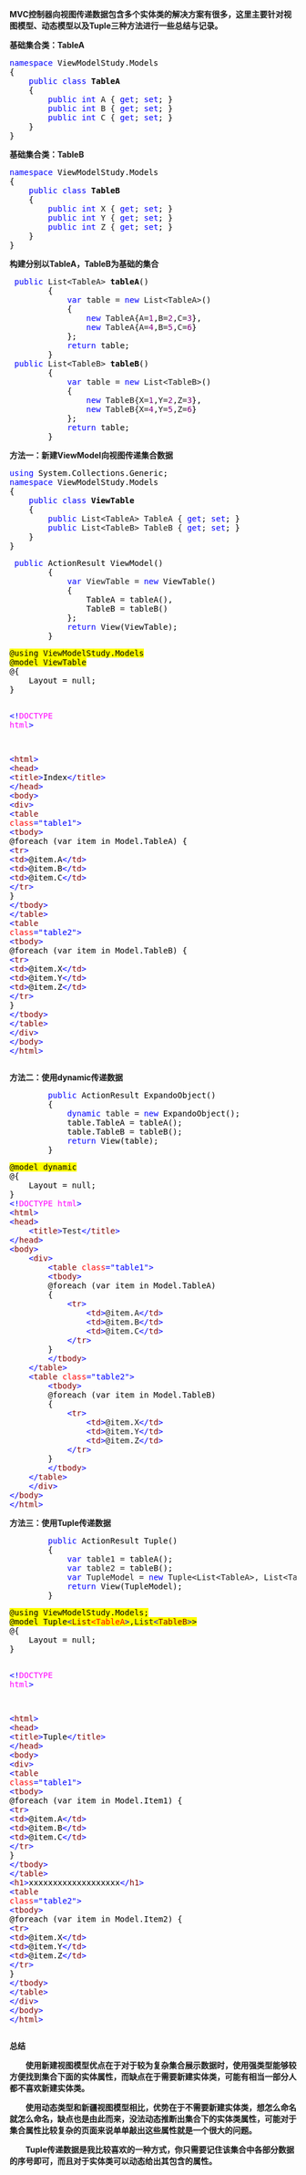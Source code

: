 <p><strong>MVC控制器向视图传递数据包含多个实体类的解决方案有很多，这里主要针对视图模型、动态模型以及Tuple三种方法进行一些总结与记录。</strong></p>
<p><strong>基础集合类：TableA</strong></p>
<div class="cnblogs_code">
<pre><span style="color: #0000ff;">namespace</span><span style="color: #000000;"> ViewModelStudy.Models
{
    </span><span style="color: #0000ff;">public</span> <span style="color: #0000ff;">class</span><span style="color: #000000;"><strong> TableA</strong>
    {
        </span><span style="color: #0000ff;">public</span> <span style="color: #0000ff;">int</span> A { <span style="color: #0000ff;">get</span>; <span style="color: #0000ff;">set</span><span style="color: #000000;">; }
        </span><span style="color: #0000ff;">public</span> <span style="color: #0000ff;">int</span> B { <span style="color: #0000ff;">get</span>; <span style="color: #0000ff;">set</span><span style="color: #000000;">; }
        </span><span style="color: #0000ff;">public</span> <span style="color: #0000ff;">int</span> C { <span style="color: #0000ff;">get</span>; <span style="color: #0000ff;">set</span><span style="color: #000000;">; }
    }
}</span></pre>
</div>
<p><strong>基础集合类：TableB</strong></p>
<div class="cnblogs_code">
<pre><span style="color: #0000ff;">namespace</span><span style="color: #000000;"> ViewModelStudy.Models
{
    </span><span style="color: #0000ff;">public</span> <span style="color: #0000ff;">class</span><span style="color: #000000;"><strong> TableB</strong>
    {
        </span><span style="color: #0000ff;">public</span> <span style="color: #0000ff;">int</span> X { <span style="color: #0000ff;">get</span>; <span style="color: #0000ff;">set</span><span style="color: #000000;">; }
        </span><span style="color: #0000ff;">public</span> <span style="color: #0000ff;">int</span> Y { <span style="color: #0000ff;">get</span>; <span style="color: #0000ff;">set</span><span style="color: #000000;">; }
        </span><span style="color: #0000ff;">public</span> <span style="color: #0000ff;">int</span> Z { <span style="color: #0000ff;">get</span>; <span style="color: #0000ff;">set</span><span style="color: #000000;">; }
    }
}</span></pre>
</div>
<p><strong>构建分别以TableA，TableB为基础的集合</strong></p>
<div class="cnblogs_code">
<pre> <span style="color: #0000ff;">public</span> List&lt;TableA&gt;<span style="color: #000000;"><strong> tableA</strong>()
        {
            </span><span style="color: #0000ff;">var</span> table = <span style="color: #0000ff;">new</span> List&lt;TableA&gt;<span style="color: #000000;">()
            {
                </span><span style="color: #0000ff;">new</span> TableA{A=<span style="color: #800080;">1</span>,B=<span style="color: #800080;">2</span>,C=<span style="color: #800080;">3</span><span style="color: #000000;">},
                </span><span style="color: #0000ff;">new</span> TableA{A=<span style="color: #800080;">4</span>,B=<span style="color: #800080;">5</span>,C=<span style="color: #800080;">6</span><span style="color: #000000;">}
            };
            </span><span style="color: #0000ff;">return</span><span style="color: #000000;"> table;
        }
 </span><span style="color: #0000ff;">public</span> List&lt;TableB&gt;<span style="color: #000000;"><strong> tableB</strong>()
        {
            </span><span style="color: #0000ff;">var</span> table = <span style="color: #0000ff;">new</span> List&lt;TableB&gt;<span style="color: #000000;">()
            {
                </span><span style="color: #0000ff;">new</span> TableB{X=<span style="color: #800080;">1</span>,Y=<span style="color: #800080;">2</span>,Z=<span style="color: #800080;">3</span><span style="color: #000000;">},
                </span><span style="color: #0000ff;">new</span> TableB{X=<span style="color: #800080;">4</span>,Y=<span style="color: #800080;">5</span>,Z=<span style="color: #800080;">6</span><span style="color: #000000;">}
            };
            </span><span style="color: #0000ff;">return</span><span style="color: #000000;"> table;
        }</span></pre>
</div>
<p><strong>方法一：新建ViewModel向视图传递集合数据</strong></p>
<div class="cnblogs_code">
<pre><span style="color: #0000ff;">using</span><span style="color: #000000;"> System.Collections.Generic;
</span><span style="color: #0000ff;">namespace</span><span style="color: #000000;"> ViewModelStudy.Models
{
    </span><span style="color: #0000ff;">public</span> <span style="color: #0000ff;">class</span><span style="color: #000000;"><strong><span style="background-color: #ffffff;"> ViewTable</span></strong>
    {
        </span><span style="color: #0000ff;">public</span> List&lt;TableA&gt; TableA { <span style="color: #0000ff;">get</span>; <span style="color: #0000ff;">set</span><span style="color: #000000;">; }
        </span><span style="color: #0000ff;">public</span> List&lt;TableB&gt; TableB { <span style="color: #0000ff;">get</span>; <span style="color: #0000ff;">set</span><span style="color: #000000;">; }
    }
}<br /></span></pre>
</div>
<div class="cnblogs_code">
<pre> <span style="color: #0000ff;">public</span><span style="color: #000000;"> ActionResult ViewModel()
        {
            </span><span style="color: #0000ff;">var</span> ViewTable = <span style="color: #0000ff;">new</span><span style="color: #000000;"> ViewTable()
            {
                TableA </span>=<span style="color: #000000;"> tableA(),
                TableB </span>=<span style="color: #000000;"> tableB()
            };
            </span><span style="color: #0000ff;">return</span><span style="color: #000000;"> View(ViewTable);
        }</span></pre>
</div>
<div class="cnblogs_code">
<pre><span style="color: #000000;"><span style="background-color: #ffff00;">@using ViewModelStudy.Models
@model ViewTable</span>
@{
    Layout = null;
}

</span><span style="color: #0000ff;">&lt;!</span><span style="color: #ff00ff;">DOCTYPE html</span><span style="color: #0000ff;">&gt;</span>

<span style="color: #0000ff;">&lt;</span><span style="color: #800000;">html</span><span style="color: #0000ff;">&gt;</span>
<span style="color: #0000ff;">&lt;</span><span style="color: #800000;">head</span><span style="color: #0000ff;">&gt;</span>
    <span style="color: #0000ff;">&lt;</span><span style="color: #800000;">title</span><span style="color: #0000ff;">&gt;</span>Index<span style="color: #0000ff;">&lt;/</span><span style="color: #800000;">title</span><span style="color: #0000ff;">&gt;</span>
<span style="color: #0000ff;">&lt;/</span><span style="color: #800000;">head</span><span style="color: #0000ff;">&gt;</span>
<span style="color: #0000ff;">&lt;</span><span style="color: #800000;">body</span><span style="color: #0000ff;">&gt;</span>
    <span style="color: #0000ff;">&lt;</span><span style="color: #800000;">div</span><span style="color: #0000ff;">&gt;</span>
    <span style="color: #0000ff;">&lt;</span><span style="color: #800000;">table </span><span style="color: #ff0000;">class</span><span style="color: #0000ff;">="table1"</span><span style="color: #0000ff;">&gt;</span>
        <span style="color: #0000ff;">&lt;</span><span style="color: #800000;">tbody</span><span style="color: #0000ff;">&gt;</span><span style="color: #000000;">
        @foreach (var item in Model.TableA)
        {
            </span><span style="color: #0000ff;">&lt;</span><span style="color: #800000;">tr</span><span style="color: #0000ff;">&gt;</span>
                <span style="color: #0000ff;">&lt;</span><span style="color: #800000;">td</span><span style="color: #0000ff;">&gt;</span>@item.A<span style="color: #0000ff;">&lt;/</span><span style="color: #800000;">td</span><span style="color: #0000ff;">&gt;</span>
                <span style="color: #0000ff;">&lt;</span><span style="color: #800000;">td</span><span style="color: #0000ff;">&gt;</span>@item.B<span style="color: #0000ff;">&lt;/</span><span style="color: #800000;">td</span><span style="color: #0000ff;">&gt;</span>
                <span style="color: #0000ff;">&lt;</span><span style="color: #800000;">td</span><span style="color: #0000ff;">&gt;</span>@item.C<span style="color: #0000ff;">&lt;/</span><span style="color: #800000;">td</span><span style="color: #0000ff;">&gt;</span>
            <span style="color: #0000ff;">&lt;/</span><span style="color: #800000;">tr</span><span style="color: #0000ff;">&gt;</span><span style="color: #000000;">
        }
        </span><span style="color: #0000ff;">&lt;/</span><span style="color: #800000;">tbody</span><span style="color: #0000ff;">&gt;</span>
    <span style="color: #0000ff;">&lt;/</span><span style="color: #800000;">table</span><span style="color: #0000ff;">&gt;</span>
    <span style="color: #0000ff;">&lt;</span><span style="color: #800000;">table </span><span style="color: #ff0000;">class</span><span style="color: #0000ff;">="table2"</span><span style="color: #0000ff;">&gt;</span>
        <span style="color: #0000ff;">&lt;</span><span style="color: #800000;">tbody</span><span style="color: #0000ff;">&gt;</span><span style="color: #000000;">
        @foreach (var item in Model.TableB)
        {
            </span><span style="color: #0000ff;">&lt;</span><span style="color: #800000;">tr</span><span style="color: #0000ff;">&gt;</span>
                <span style="color: #0000ff;">&lt;</span><span style="color: #800000;">td</span><span style="color: #0000ff;">&gt;</span>@item.X<span style="color: #0000ff;">&lt;/</span><span style="color: #800000;">td</span><span style="color: #0000ff;">&gt;</span>
                <span style="color: #0000ff;">&lt;</span><span style="color: #800000;">td</span><span style="color: #0000ff;">&gt;</span>@item.Y<span style="color: #0000ff;">&lt;/</span><span style="color: #800000;">td</span><span style="color: #0000ff;">&gt;</span>
                <span style="color: #0000ff;">&lt;</span><span style="color: #800000;">td</span><span style="color: #0000ff;">&gt;</span>@item.Z<span style="color: #0000ff;">&lt;/</span><span style="color: #800000;">td</span><span style="color: #0000ff;">&gt;</span>
            <span style="color: #0000ff;">&lt;/</span><span style="color: #800000;">tr</span><span style="color: #0000ff;">&gt;</span><span style="color: #000000;">
        }
        </span><span style="color: #0000ff;">&lt;/</span><span style="color: #800000;">tbody</span><span style="color: #0000ff;">&gt;</span>
    <span style="color: #0000ff;">&lt;/</span><span style="color: #800000;">table</span><span style="color: #0000ff;">&gt;</span>
    <span style="color: #0000ff;">&lt;/</span><span style="color: #800000;">div</span><span style="color: #0000ff;">&gt;</span>
<span style="color: #0000ff;">&lt;/</span><span style="color: #800000;">body</span><span style="color: #0000ff;">&gt;</span>
<span style="color: #0000ff;">&lt;/</span><span style="color: #800000;">html</span><span style="color: #0000ff;">&gt;</span></pre>
</div>
<p><strong>方法二：使用dynamic传递数据</strong></p>
<div class="cnblogs_code">
<pre>        <span style="color: #0000ff;">public</span><span style="color: #000000;"> ActionResult ExpandoObject()
        {
            </span><span style="color: #0000ff;">dynamic</span> table = <span style="color: #0000ff;">new</span><span style="color: #000000;"> ExpandoObject();
            table.TableA </span>=<span style="color: #000000;"> tableA();
            table.TableB </span>=<span style="color: #000000;"> tableB();
            </span><span style="color: #0000ff;">return</span><span style="color: #000000;"> View(table);
        }</span></pre>
</div>
<div class="cnblogs_code">
<pre><span style="color: #000000;"><span style="background-color: #ffff00;">@model dynamic</span>
@{
    Layout = null;
}
</span><span style="color: #0000ff;">&lt;!</span><span style="color: #ff00ff;">DOCTYPE html</span><span style="color: #0000ff;">&gt;</span>
<span style="color: #0000ff;">&lt;</span><span style="color: #800000;">html</span><span style="color: #0000ff;">&gt;</span>
<span style="color: #0000ff;">&lt;</span><span style="color: #800000;">head</span><span style="color: #0000ff;">&gt;</span>
    <span style="color: #0000ff;">&lt;</span><span style="color: #800000;">title</span><span style="color: #0000ff;">&gt;</span>Test<span style="color: #0000ff;">&lt;/</span><span style="color: #800000;">title</span><span style="color: #0000ff;">&gt;</span>
<span style="color: #0000ff;">&lt;/</span><span style="color: #800000;">head</span><span style="color: #0000ff;">&gt;</span>
<span style="color: #0000ff;">&lt;</span><span style="color: #800000;">body</span><span style="color: #0000ff;">&gt;</span>
    <span style="color: #0000ff;">&lt;</span><span style="color: #800000;">div</span><span style="color: #0000ff;">&gt;</span>
        <span style="color: #0000ff;">&lt;</span><span style="color: #800000;">table </span><span style="color: #ff0000;">class</span><span style="color: #0000ff;">="table1"</span><span style="color: #0000ff;">&gt;</span>
        <span style="color: #0000ff;">&lt;</span><span style="color: #800000;">tbody</span><span style="color: #0000ff;">&gt;</span><span style="color: #000000;">
        @foreach (var item in Model.TableA)
        {
            </span><span style="color: #0000ff;">&lt;</span><span style="color: #800000;">tr</span><span style="color: #0000ff;">&gt;</span>
                <span style="color: #0000ff;">&lt;</span><span style="color: #800000;">td</span><span style="color: #0000ff;">&gt;</span>@item.A<span style="color: #0000ff;">&lt;/</span><span style="color: #800000;">td</span><span style="color: #0000ff;">&gt;</span>
                <span style="color: #0000ff;">&lt;</span><span style="color: #800000;">td</span><span style="color: #0000ff;">&gt;</span>@item.B<span style="color: #0000ff;">&lt;/</span><span style="color: #800000;">td</span><span style="color: #0000ff;">&gt;</span>
                <span style="color: #0000ff;">&lt;</span><span style="color: #800000;">td</span><span style="color: #0000ff;">&gt;</span>@item.C<span style="color: #0000ff;">&lt;/</span><span style="color: #800000;">td</span><span style="color: #0000ff;">&gt;</span>
            <span style="color: #0000ff;">&lt;/</span><span style="color: #800000;">tr</span><span style="color: #0000ff;">&gt;</span><span style="color: #000000;">
        }
        </span><span style="color: #0000ff;">&lt;/</span><span style="color: #800000;">tbody</span><span style="color: #0000ff;">&gt;</span>
    <span style="color: #0000ff;">&lt;/</span><span style="color: #800000;">table</span><span style="color: #0000ff;">&gt;</span>
    <span style="color: #0000ff;">&lt;</span><span style="color: #800000;">table </span><span style="color: #ff0000;">class</span><span style="color: #0000ff;">="table2"</span><span style="color: #0000ff;">&gt;</span>
        <span style="color: #0000ff;">&lt;</span><span style="color: #800000;">tbody</span><span style="color: #0000ff;">&gt;</span><span style="color: #000000;">
        @foreach (var item in Model.TableB)
        {
            </span><span style="color: #0000ff;">&lt;</span><span style="color: #800000;">tr</span><span style="color: #0000ff;">&gt;</span>
                <span style="color: #0000ff;">&lt;</span><span style="color: #800000;">td</span><span style="color: #0000ff;">&gt;</span>@item.X<span style="color: #0000ff;">&lt;/</span><span style="color: #800000;">td</span><span style="color: #0000ff;">&gt;</span>
                <span style="color: #0000ff;">&lt;</span><span style="color: #800000;">td</span><span style="color: #0000ff;">&gt;</span>@item.Y<span style="color: #0000ff;">&lt;/</span><span style="color: #800000;">td</span><span style="color: #0000ff;">&gt;</span>
                <span style="color: #0000ff;">&lt;</span><span style="color: #800000;">td</span><span style="color: #0000ff;">&gt;</span>@item.Z<span style="color: #0000ff;">&lt;/</span><span style="color: #800000;">td</span><span style="color: #0000ff;">&gt;</span>
            <span style="color: #0000ff;">&lt;/</span><span style="color: #800000;">tr</span><span style="color: #0000ff;">&gt;</span><span style="color: #000000;">
        }
        </span><span style="color: #0000ff;">&lt;/</span><span style="color: #800000;">tbody</span><span style="color: #0000ff;">&gt;</span>
    <span style="color: #0000ff;">&lt;/</span><span style="color: #800000;">table</span><span style="color: #0000ff;">&gt;</span>
    <span style="color: #0000ff;">&lt;/</span><span style="color: #800000;">div</span><span style="color: #0000ff;">&gt;</span>
<span style="color: #0000ff;">&lt;/</span><span style="color: #800000;">body</span><span style="color: #0000ff;">&gt;</span>
<span style="color: #0000ff;">&lt;/</span><span style="color: #800000;">html</span><span style="color: #0000ff;">&gt;</span></pre>
</div>
<p><strong>方法三：使用Tuple传递数据</strong></p>
<div class="cnblogs_code">
<pre>        <span style="color: #0000ff;">public</span><span style="color: #000000;"> ActionResult Tuple()
        {
            </span><span style="color: #0000ff;">var</span> table1 =<span style="color: #000000;"> tableA();
            </span><span style="color: #0000ff;">var</span> table2 =<span style="color: #000000;"> tableB();
            </span><span style="color: #0000ff;">var</span> TupleModel = <span style="color: #0000ff;">new</span> Tuple&lt;List&lt;TableA&gt;, List&lt;TableB&gt;&gt;<span style="color: #000000;">(table1, table2);
            </span><span style="color: #0000ff;">return</span><span style="color: #000000;"> View(TupleModel);
        }</span></pre>
</div>
<div class="cnblogs_code">
<pre><span style="background-color: #ffff00;"><span style="color: #000000;">@using ViewModelStudy.Models;
@model Tuple</span><span style="color: #0000ff;">&lt;</span><span style="color: #800000;">List</span><span style="color: #ff0000;">&lt;TableA</span><span style="color: #0000ff;">&gt;</span>,List<span style="color: #0000ff;">&lt;</span><span style="color: #800000;">TableB</span><span style="color: #0000ff;">&gt;</span></span><span style="color: #000000;"><span style="background-color: #ffff00;">&gt;</span>
@{
    Layout = null;
}

</span><span style="color: #0000ff;">&lt;!</span><span style="color: #ff00ff;">DOCTYPE html</span><span style="color: #0000ff;">&gt;</span>

<span style="color: #0000ff;">&lt;</span><span style="color: #800000;">html</span><span style="color: #0000ff;">&gt;</span>
<span style="color: #0000ff;">&lt;</span><span style="color: #800000;">head</span><span style="color: #0000ff;">&gt;</span>
    <span style="color: #0000ff;">&lt;</span><span style="color: #800000;">title</span><span style="color: #0000ff;">&gt;</span>Tuple<span style="color: #0000ff;">&lt;/</span><span style="color: #800000;">title</span><span style="color: #0000ff;">&gt;</span>
<span style="color: #0000ff;">&lt;/</span><span style="color: #800000;">head</span><span style="color: #0000ff;">&gt;</span>
<span style="color: #0000ff;">&lt;</span><span style="color: #800000;">body</span><span style="color: #0000ff;">&gt;</span>
    <span style="color: #0000ff;">&lt;</span><span style="color: #800000;">div</span><span style="color: #0000ff;">&gt;</span>
        <span style="color: #0000ff;">&lt;</span><span style="color: #800000;">table </span><span style="color: #ff0000;">class</span><span style="color: #0000ff;">="table1"</span><span style="color: #0000ff;">&gt;</span>
        <span style="color: #0000ff;">&lt;</span><span style="color: #800000;">tbody</span><span style="color: #0000ff;">&gt;</span><span style="color: #000000;">
        @foreach (var item in Model.Item1)
        {
            </span><span style="color: #0000ff;">&lt;</span><span style="color: #800000;">tr</span><span style="color: #0000ff;">&gt;</span>
                <span style="color: #0000ff;">&lt;</span><span style="color: #800000;">td</span><span style="color: #0000ff;">&gt;</span>@item.A<span style="color: #0000ff;">&lt;/</span><span style="color: #800000;">td</span><span style="color: #0000ff;">&gt;</span>
                <span style="color: #0000ff;">&lt;</span><span style="color: #800000;">td</span><span style="color: #0000ff;">&gt;</span>@item.B<span style="color: #0000ff;">&lt;/</span><span style="color: #800000;">td</span><span style="color: #0000ff;">&gt;</span>
                <span style="color: #0000ff;">&lt;</span><span style="color: #800000;">td</span><span style="color: #0000ff;">&gt;</span>@item.C<span style="color: #0000ff;">&lt;/</span><span style="color: #800000;">td</span><span style="color: #0000ff;">&gt;</span>
            <span style="color: #0000ff;">&lt;/</span><span style="color: #800000;">tr</span><span style="color: #0000ff;">&gt;</span><span style="color: #000000;">
        }
        </span><span style="color: #0000ff;">&lt;/</span><span style="color: #800000;">tbody</span><span style="color: #0000ff;">&gt;</span>
    <span style="color: #0000ff;">&lt;/</span><span style="color: #800000;">table</span><span style="color: #0000ff;">&gt;</span>
    <span style="color: #0000ff;">&lt;</span><span style="color: #800000;">h1</span><span style="color: #0000ff;">&gt;</span>xxxxxxxxxxxxxxxxxxx<span style="color: #0000ff;">&lt;/</span><span style="color: #800000;">h1</span><span style="color: #0000ff;">&gt;</span>
    <span style="color: #0000ff;">&lt;</span><span style="color: #800000;">table </span><span style="color: #ff0000;">class</span><span style="color: #0000ff;">="table2"</span><span style="color: #0000ff;">&gt;</span>
        <span style="color: #0000ff;">&lt;</span><span style="color: #800000;">tbody</span><span style="color: #0000ff;">&gt;</span><span style="color: #000000;">
        @foreach (var item in Model.Item2)
        {
            </span><span style="color: #0000ff;">&lt;</span><span style="color: #800000;">tr</span><span style="color: #0000ff;">&gt;</span>
                <span style="color: #0000ff;">&lt;</span><span style="color: #800000;">td</span><span style="color: #0000ff;">&gt;</span>@item.X<span style="color: #0000ff;">&lt;/</span><span style="color: #800000;">td</span><span style="color: #0000ff;">&gt;</span>
                <span style="color: #0000ff;">&lt;</span><span style="color: #800000;">td</span><span style="color: #0000ff;">&gt;</span>@item.Y<span style="color: #0000ff;">&lt;/</span><span style="color: #800000;">td</span><span style="color: #0000ff;">&gt;</span>
                <span style="color: #0000ff;">&lt;</span><span style="color: #800000;">td</span><span style="color: #0000ff;">&gt;</span>@item.Z<span style="color: #0000ff;">&lt;/</span><span style="color: #800000;">td</span><span style="color: #0000ff;">&gt;</span>
            <span style="color: #0000ff;">&lt;/</span><span style="color: #800000;">tr</span><span style="color: #0000ff;">&gt;</span><span style="color: #000000;">
        }
        </span><span style="color: #0000ff;">&lt;/</span><span style="color: #800000;">tbody</span><span style="color: #0000ff;">&gt;</span>
    <span style="color: #0000ff;">&lt;/</span><span style="color: #800000;">table</span><span style="color: #0000ff;">&gt;</span>
    <span style="color: #0000ff;">&lt;/</span><span style="color: #800000;">div</span><span style="color: #0000ff;">&gt;</span>
<span style="color: #0000ff;">&lt;/</span><span style="color: #800000;">body</span><span style="color: #0000ff;">&gt;</span>
<span style="color: #0000ff;">&lt;/</span><span style="color: #800000;">html</span><span style="color: #0000ff;">&gt;</span></pre>
</div>
<p><strong>总结</strong></p>
<p><strong>　　使用新建视图模型优点在于对于较为复杂集合展示数据时，使用强类型能够较方便找到集合下面的实体属性，而缺点在于需要新建实体类，可能有相当一部分人都不喜欢新建实体类。</strong></p>
<p><strong>　　使用动态类型和新疆视图模型相比，优势在于不需要新建实体类，想怎么命名就怎么命名，缺点也是由此而来，没法动态推断出集合下的实体类属性，可能对于集合属性比较复杂的页面来说单单敲出这些属性就是一个很大的问题。</strong></p>
<p><strong>　　Tuple传递数据是我比较喜欢的一种方式，你只需要记住该集合中各部分数据的序号即可，而且对于实体类可以动态给出其包含的属性。</strong></p>
<p>&nbsp;</p>